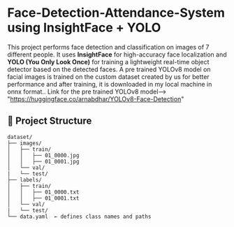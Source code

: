 # Face-Detection-Attendance-System using InsightFace + YOLO

This project performs face detection and classification on images of 7 different people. It uses **InsightFace** for high-accuracy face localization and **YOLO (You Only Look Once)** for training a lightweight real-time object detector based on the detected faces. A pre trained YOLOv8 model on facial images is trained on the custom dataset created by us for better performance and after training, it is downloaded in my local machine in onnx format..
Link for the pre trained YOLOv8 model--> "https://huggingface.co/arnabdhar/YOLOv8-Face-Detection"
## 📁 Project Structure

```
dataset/
├── images/
│   ├── train/
│   │   ├── 01_0000.jpg
│   │   ├── 01_0001.jpg
│   └── val/
|   └── test/
├── labels/
│   ├── train/
│   │   ├── 01_0000.txt
│   │   ├── 01_0001.txt
│   └── val/
|   └── test/
└── data.yaml  ← defines class names and paths
```
